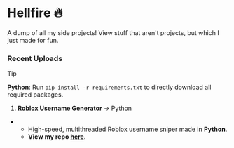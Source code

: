 # Hellfire 🔥
A dump of all my side projects! View stuff that aren't projects, but which I just made for fun.

### Recent Uploads

> [!TIP]
> **Python**: Run `pip install -r requirements.txt` to directly download all required packages.

1. **Roblox Username Generator** → Python
- - High-speed, multithreaded Roblox username sniper made in **Python**.
  - **View my repo [here](https://github.com/mr-suno/Hellfire/tree/main/Roblox%20Username%20Gen).**
